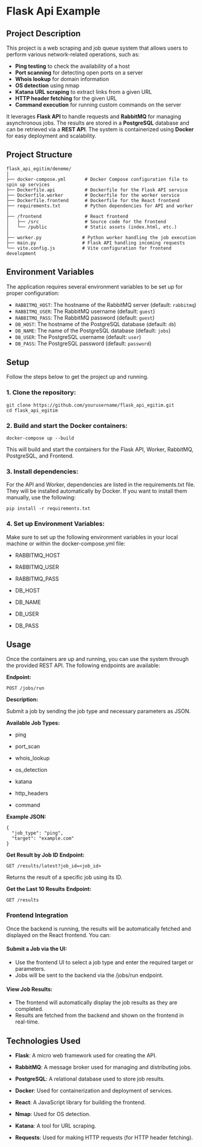 # Flask Api Example

## Project Description
This project is a web scraping and job queue system that allows users to perform various network-related operations, such as:

- **Ping testing** to check the availability of a host
- **Port scanning** for detecting open ports on a server
- **Whois lookup** for domain information
- **OS detection** using nmap
- **Katana URL scraping** to extract links from a given URL
- **HTTP header fetching** for the given URL
- **Command execution** for running custom commands on the server

It leverages **Flask API** to handle requests and **RabbitMQ** for managing asynchronous jobs. The results are stored in a **PostgreSQL** database and can be retrieved via a **REST API**. The system is containerized using **Docker** for easy deployment and scalability.

## Project Structure

```
flask_api_egitim/deneme/
│
├── docker-compose.yml       # Docker Compose configuration file to spin up services
├── Dockerfile.api           # Dockerfile for the Flask API service
├── Dockerfile.worker        # Dockerfile for the worker service
├── Dockerfile.frontend      # Dockerfile for the React frontend
├── requirements.txt         # Python dependencies for API and worker
│
├── /frontend                # React frontend
│   ├── /src                 # Source code for the frontend
│   └── /public              # Static assets (index.html, etc.)
│
├── worker.py               # Python worker handling the job execution
├── main.py                 # Flask API handling incoming requests
└── vite.config.js          # Vite configuration for frontend development
```

## Environment Variables
The application requires several environment variables to be set up for proper configuration:

- `RABBITMQ_HOST`: The hostname of the RabbitMQ server (default: `rabbitmq`)
- `RABBITMQ_USER`: The RabbitMQ username (default: `guest`)
- `RABBITMQ_PASS`: The RabbitMQ password (default: `guest`)
- `DB_HOST`: The hostname of the PostgreSQL database (default: `db`)
- `DB_NAME`: The name of the PostgreSQL database (default: `jobs`)
- `DB_USER`: The PostgreSQL username (default: `user`)
- `DB_PASS`: The PostgreSQL password (default: `password`)

## Setup
Follow the steps below to get the project up and running.

### 1. Clone the repository:
```
git clone https://github.com/yourusername/flask_api_egitim.git
cd flask_api_egitim
```

### 2. Build and start the Docker containers:
```
docker-compose up --build
```
This will build and start the containers for the Flask API, Worker, RabbitMQ, PostgreSQL, and Frontend.


### 3. Install dependencies:

For the API and Worker, dependencies are listed in the requirements.txt file. They will be installed automatically by Docker. If you want to install them manually, use the following:
```
pip install -r requirements.txt
```

### 4. Set up Environment Variables:
Make sure to set up the following environment variables in your local machine or within the docker-compose.yml file:

- RABBITMQ_HOST

- RABBITMQ_USER

- RABBITMQ_PASS

- DB_HOST

- DB_NAME

- DB_USER

- DB_PASS

## Usage
Once the containers are up and running, you can use the system through the provided REST API. The following endpoints are available:

**Endpoint:** 
```
POST /jobs/run
```

**Description:**

Submit a job by sending the job type and necessary parameters as JSON.


**Available Job Types:**
- ping

- port_scan

- whois_lookup

- os_detection

- katana

- http_headers

- command

**Example JSON:**
```
{
  "job_type": "ping",
  "target": "example.com"
}
```
**Get Result by Job ID**
**Endpoint:**
```
GET /results/latest?job_id=<job_id>
```
Returns the result of a specific job using its ID.

**Get the Last 10 Results**
**Endpoint:**
```
GET /results
```

### Frontend Integration
Once the backend is running, the results will be automatically fetched and displayed on the React frontend. You can:

#### Submit a Job via the UI:

- Use the frontend UI to select a job type and enter the required target or parameters.
- Jobs will be sent to the backend via the /jobs/run endpoint.

#### View Job Results:

- The frontend will automatically display the job results as they are completed.
- Results are fetched from the backend and shown on the frontend in real-time.


## Technologies Used
- **Flask**: A micro web framework used for creating the API.

- **RabbitMQ**: A message broker used for managing and distributing jobs.

- **PostgreSQL**: A relational database used to store job results.

- **Docker**: Used for containerization and deployment of services.

- **React**: A JavaScript library for building the frontend.

- **Nmap**: Used for OS detection.

- **Katana**: A tool for URL scraping.

- **Requests**: Used for making HTTP requests (for HTTP header fetching).

